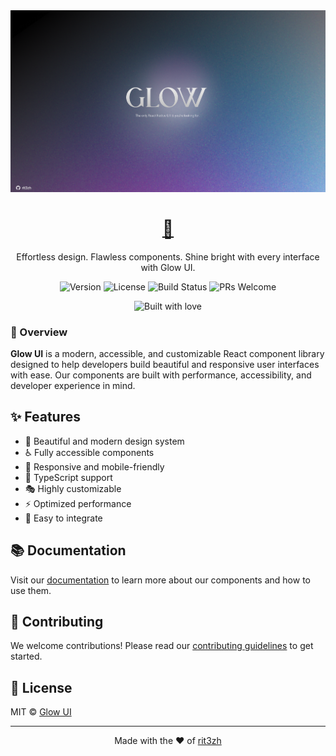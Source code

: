 <div align="center">
  <img src="images/glow/glow_ui_poster.png" alt="Glow UI Poster" width="800" />
</div>

<h1 align="center">
  <a href="https://glow-ui.com" target="_blank" rel="noopener noreferrer">
    💅
  </a>
</h1>

<p align="center">
  <!-- <strong>Glow UI</strong><br> -->
  Effortless design. Flawless components. Shine bright with every interface with Glow UI.
</p>

<div align="center">
  <p>
    <img src="https://img.shields.io/badge/version-1.0.0-blue.svg" alt="Version" />
    <img src="https://img.shields.io/badge/license-MIT-green.svg" alt="License" />
    <img src="https://img.shields.io/badge/build-passing-brightgreen.svg" alt="Build Status" />
    <img src="https://img.shields.io/badge/PRs-welcome-purple.svg" alt="PRs Welcome" />
  </p>

<p align="center">
  <img src="http://forthebadge.com/images/badges/built-with-love.svg" alt="Built with love" width="120px" />
</p>
</div>

### 🚀 Overview

**Glow UI** is a modern, accessible, and customizable React component library designed to help developers build beautiful and responsive user interfaces with ease. Our components are built with performance, accessibility, and developer experience in mind.

## ✨ Features

- 🎨 Beautiful and modern design system
- ♿️ Fully accessible components
- 📱 Responsive and mobile-friendly
- 🎯 TypeScript support
- 🎭 Highly customizable
- ⚡️ Optimized performance
- 🧩 Easy to integrate

## 📚 Documentation

Visit our [documentation](https://glow-ui.com/docs) to learn more about our components and how to use them.

## 🤝 Contributing

We welcome contributions! Please read our [contributing guidelines](CONTRIBUTING.md) to get started.

## 📝 License

MIT © [Glow UI](https://glow-ui.com)

---

<div align="center">
  Made with the ❤️ of <a href="https://github.com/rit3zh">rit3zh</a>
</div>
